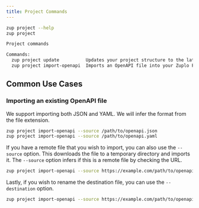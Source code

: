 ```yaml
---
title: Project Commands
---
```


```bash
zup project --help
zup project

Project commands

Commands:
  zup project update          Updates your project structure to the latest conventions
  zup project import-openapi  Imports an OpenAPI file into your Zuplo Project

```

## Common Use Cases

### Importing an existing OpenAPI file

We support importing both JSON and YAML. We will infer the format from the file
extension.

```bash
zup project import-openapi --source /path/to/openapi.json
zup project import-openapi --source /path/to/openapi.yaml
```

If you have a remote file that you wish to import, you can also use the
`--source` option. This downloads the file to a temporary directory and imports
it. The `--source` option infers if this is a remote file by checking the URL.

```bash
zup project import-openapi --source https://example.com/path/to/openapi.json
```

Lastly, if you wish to rename the destination file, you can use the
`--destination` option.

```bash
zup project import-openapi --source https://example.com/path/to/openapi.json --destination new-name
```
